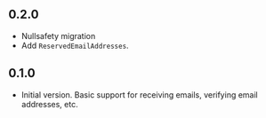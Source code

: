 ## 0.2.0

- Nullsafety migration
- Add `ReservedEmailAddresses`.

## 0.1.0

- Initial version. Basic support for receiving emails, 
  verifying email addresses, etc.

